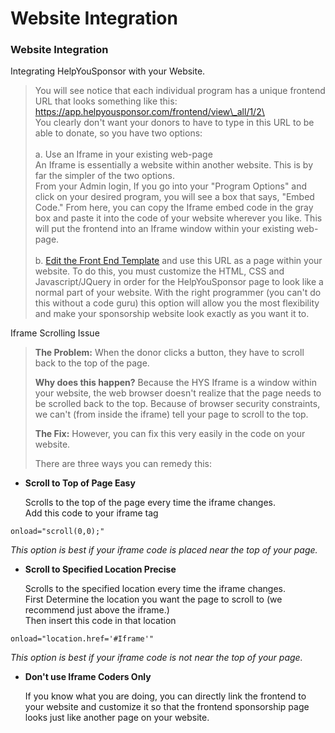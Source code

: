 # Website Integration

### Website Integration

Integrating HelpYouSponsor with your Website.

> You will see notice that each individual program has a unique frontend URL that looks something like this:\
> https://app.helpyousponsor.com/frontend/view\_all/1/2\
> \
> You clearly don't want your donors to have to type in this URL to be able to donate, so you have two options:\
> \
> a. Use an Iframe in your existing web-page \
> An Iframe is essentially a website within another website. This is by far the simpler of the two options.\
> From your Admin login, If you go into your "Program Options" and click on your desired program, you will see a box that says, "Embed Code." From here, you can copy the Iframe embed code in the gray box and paste it into the code of your website wherever you like. This will put the frontend into an Iframe window within your existing web-page.\
> \
> b. [Edit the Front End Template](../product-tour/program-options/email-set-templates.md) and use this URL as a page within your website. To do this, you must customize the HTML, CSS and Javascript/JQuery in order for the HelpYouSponsor page to look like a normal part of your website. With the right programmer (you can't do this without a code guru) this option will allow you the most flexibility and make your sponsorship website look exactly as you want it to.

Iframe Scrolling Issue

> **The Problem:** When the donor clicks a button, they have to scroll back to the top of the page.
>
> **Why does this happen?** Because the HYS Iframe is a window within your website, the web browser doesn't realize that the page needs to be scrolled back to the top. Because of browser security constraints, we can't (from inside the iframe) tell your page to scroll to the top.
>
> **The Fix:** However, you can fix this very easily in the code on your website.&#x20;
>
> There are three ways you can remedy this:

*   **Scroll to Top of Page Easy**

    Scrolls to the top of the page every time the iframe changes.\
    Add this code to your iframe tag

```
onload="scroll(0,0);"
```

_This option is best if your iframe code is placed near the top of your page._

*   **Scroll to Specified Location Precise**

    Scrolls to the specified location every time the iframe changes. \
    First Determine the location you want the page to scroll to (we recommend just above the iframe.)\
    Then insert this code in that location&#x20;

```
onload="location.href='#Iframe'"
```

_This option is best if your iframe code is not near the top of your page._

*   **Don't use Iframe Coders Only**

    If you know what you are doing, you can directly link the frontend to your website and customize it so that the frontend sponsorship page looks just like another page on your website.

